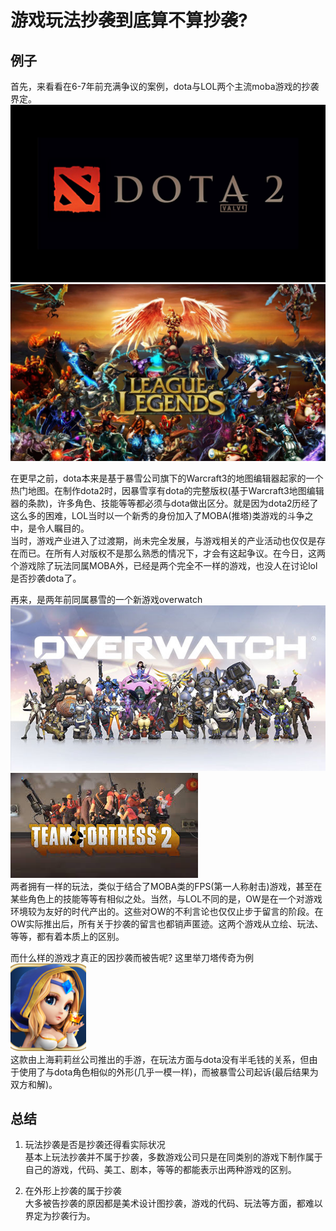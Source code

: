 # 游戏玩法抄袭到底算不算抄袭?
## 例子

首先，来看看在6-7年前充满争议的案例，dota与LOL两个主流moba游戏的抄袭界定。<br/>
![](images/dota.jpg)<br/>
![](images/league-legends.jpg)<br/>

在更早之前，dota本来是基于暴雪公司旗下的Warcraft3的地图编辑器起家的一个热门地图。在制作dota2时，因暴雪享有dota的完整版权(基于Warcraft3地图编辑器的条款)，许多角色、技能等等都必须与dota做出区分。就是因为dota2历经了这么多的困难，LOL当时以一个新秀的身份加入了MOBA(推塔)类游戏的斗争之中，是令人瞩目的。<br/>
当时，游戏产业进入了过渡期，尚未完全发展，与游戏相关的产业活动也仅仅是存在而已。在所有人对版权不是那么熟悉的情况下，才会有这起争议。在今日，这两个游戏除了玩法同属MOBA外，已经是两个完全不一样的游戏，也没人在讨论lol是否抄袭dota了。<br/>

再来，是两年前同属暴雪的一个新游戏overwatch<br/>
![](images/ow.jpg)
![](images/tf2.jpg)<br/>
两者拥有一样的玩法，类似于结合了MOBA类的FPS(第一人称射击)游戏，甚至在某些角色上的技能等等有相似之处。当然，与LOL不同的是，OW是在一个对游戏环境较为友好的时代产出的。这些对OW的不利言论也仅仅止步于留言的阶段。在OW实际推出后，所有关于抄袭的留言也都销声匿迹。这两个游戏从立绘、玩法、等等，都有着本质上的区别。<br/>

而什么样的游戏才真正的因抄袭而被告呢? 这里举刀塔传奇为例<br/>
![](images/dotalegend.png)<br/>
这款由上海莉莉丝公司推出的手游，在玩法方面与dota没有半毛钱的关系，但由于使用了与dota角色相似的外形(几乎一模一样)，而被暴雪公司起诉(最后结果为双方和解)。

## 总结
1. 玩法抄袭是否是抄袭还得看实际状况<br/>
    基本上玩法抄袭并不属于抄袭，多数游戏公司只是在同类别的游戏下制作属于自己的游戏，代码、美工、剧本，等等的都能表示出两种游戏的区别。

2. 在外形上抄袭的属于抄袭<br/>
    大多被告抄袭的原因都是美术设计图抄袭，游戏的代码、玩法等方面，都难以界定为抄袭行为。
